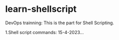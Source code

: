 # learn-shellscript

DevOps trainning: This is the part for Shell Scripting.

1.Shell script commands: 15-4-2023...